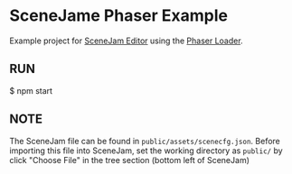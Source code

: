 # SceneJame Phaser Example

Example project for [SceneJam Editor](https://github.com/yetanotherportfolio/SceneJam) using the [Phaser Loader](https://github.com/yetanotherportfolio/SceneJamPhaserLib).

## RUN
$ npm start

## NOTE

The SceneJam file can be found in `public/assets/scenecfg.json`.
Before importing this file into SceneJam, set the working directory as `public/` by click "Choose File" in the tree section (bottom left of SceneJam)
